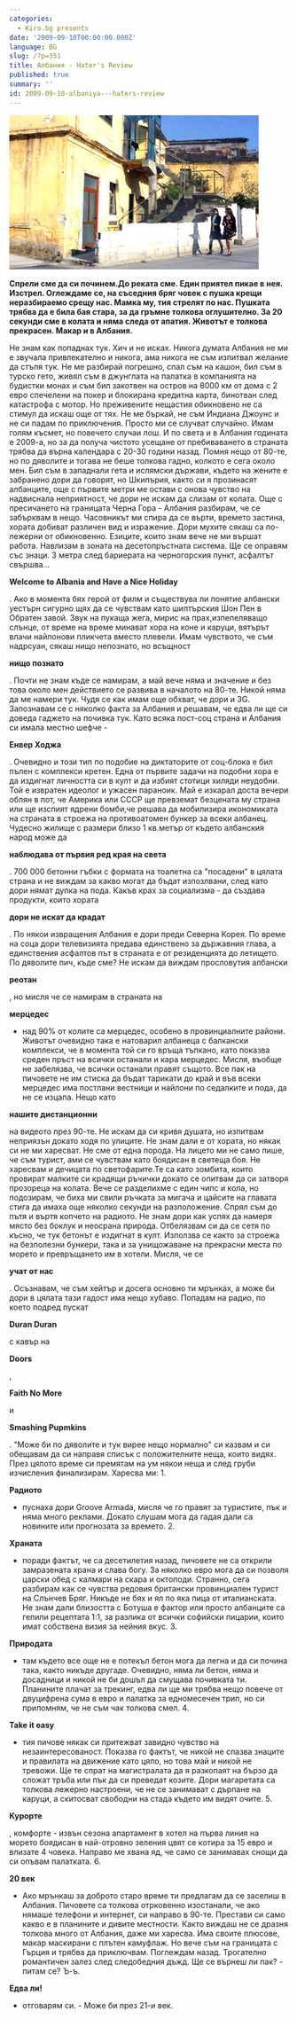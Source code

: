 ```yaml
---
categories:
  - Kiro.bg presents
date: '2009-09-10T00:00:00.000Z'
language: BG
slug: /?p=351
title: Албания - Hater's Review
published: true
summary: ''
id: 2009-09-10-albaniya---haters-review
---
```


![2009_05_05Balkan-trip_0650](https://raw.githubusercontent.com/kirilchristov/blog_images/main/2009/09/2009_05_05Balkan-trip_0650.jpg)

 

**Спрели сме да си починем.До реката сме. Един приятел пикае в нея. Изстрел. Оглеждаме се, на съседния бряг човек с пушка крещи неразбираемо срещу нас. Мамка му, тия стрелят по нас. Пушката трябва да е била бая стара, за да гръмне толкова оглушително. За 20 секунди сме в колата и няма следа от апатия. Животът е толкова прекрасен. Макар и в Албания.**

 Не знам как попаднах тук. Хич и не исках. Никога думата Албания не ми е звучала привлекателно и никога, ама никога не съм изпитвал желание да стъпя тук. Не ме разбирай погрешно, спал съм на кашон, бил съм в турско гето, живял съм в джунглата на палатка в компанията на будистки монах и съм бил закотвен на остров на 8000 км от дома с 2 евро спечелени на покер и блокирана кредитна карта, бинотван след катастрофа с мотор. Но преживените нещастия обикновено не са стимул да искаш още от тях. Не ме бъркай, не съм Индиана Джоунс и не си падам по приключения. Просто ми се случват случайно. Имам голям късмет, но повечето случаи лош. И по света и в Албания годината е 2009-а, но за да получа чистото усещане от пребиваването в страната трябва да върна календара с 20-30 години назад. Помня нещо от 80-те, но по дяволите и тогава не беше толкова гадно, колкото е сега около мен. Бил съм в западнали гета и ислямски държави, където на жените е забранено дори да говорят, но Шкипърия, както си я прозинасят албанците, още с първите метри ме остави с онoва чувство на надвиснала неприятност, че дори не искам да слизам от колата. Още с пресичането на границата Черна Гора - Албания разбирам, че се забърквам в нещо. Часовникът ми спира да се върти, времето застина, хората добиват различен вид и изражение. Дори мухите сякаш са по-лежерни от обикновенно. Езиците, които знам вече не ми вършат работа. Навлизам в зоната на десетопръстната система. Ще се оправям със знаци. 3 метра след бариерата на черногорския пункт, асфалтът свършва... 

**Welcome to Albania and Have a Nice Holiday**

. Ако в момента бях герой от филм и съществува ли понятие албански уестърн сигурно щях да се чувствам като шиптърския Шон Пен в Обратен завой. Звук на пукаща жега, мирис на прах,изпепеляващо слънце, от време на време минават хора на коне и каруци, вятърът влачи найлонови пликчета вместо плевели. Имам чувството, че съм надрсуан, сякаш нищо непознато, но всъщност 

**нищо познато**

. Почти не знам къде се намирам, а май вече няма и значение и без това около мен действието се развива в началото на 80-те. Никой няма да ме намери тук. Чудя се как имам още обхват, че дори и 3G. Запознавам се с няколко факта за Албания и решавам, че едва ли ще си доведа гаджето на почивка тук. Като всяка пост-соц страна и Албания си имала местно шефче - 

**Енвер Ходжа**

. Очевидно и този тип по подобие на диктаторите от соц-блока е бил пълен с комплекси кретен. Една от първите задачи на подобни хора е да издигнат личността си в култ и да избият стотици хиляди неудобни. Той е извратен идеолог и ужасен параноик. Май е изкарал доста вечери облян в пот, че Америка или СССР ще превземат безцената му страна или ще изспият ядрени бомби,че решава да мобилизира икономиката на страната в строежа на противоатомен бункер за всеки албанец. Чудесно жилище с размери близо 1 кв.метър от където албанския народ може да 

**наблюдава от първия ред края на света**

. 700 000 бетонни гъбки с формата на тоалетна са "посадени" в цялата страна и не виждам за какво могат да бъдат изпозлвани, след като дори нямат дупка на пода. Какъв крах за социализма - да създава продукти, които хората 

**дори не искат да крадат**

. По някои извращения Албания е дори преди Северна Корея. По време на соца дори телевизията предава единствено за държавния глава, а единствения асфалтов път в страната е от резиденцията до летището. По дяволите пич, къде сме? Не искам да виждам прословутия албански 

**реотан**

, но мисля че се намирам в страната на 

**мерцедес**

 - над 90% от колите са мерцедес, особено в провинциалните райони. Животът очевидно така е натоварил албанеца с балкански комплекси, че в момента той си го връща тъпкано, като показва среден пръст на всички останали и кара мерцедес. Мисля, въобще не забелязва, че всички останали правят същото. Все пак на пичовете не им стиска да бъдат тарикати до край и във всеки мерцедес има постлани вестници и найлони по седалките и пода, да не се изцапа. Нещо като 

**нашите дистанционни**

 на видеото през 90-те. Не искам да си кривя душата, но изпитвам неприязън докато ходя по улиците. Не знам дали е от хората, но някак си не ми харесват. Не сме от една порода. На лицето ми не само пише, че съм турист, ами се чувствам като боядисан в светеща боя. Не харесвам и дечицата по светофарите.Те са като зомбита, които провират малките си крадящи ръчички докато се опитвам да си затворя прозореца на колата. Вече се разделихме с един чипс и кола, но подозирам, че биха ми свили ръчката за мигача и цайсите на главата стига да имаха още няколко секунди на разположение. Спрял съм до пътя и въртя копчето на радиото. Не знам дори как успях да намеря място без боклук и неосрана природа. Отбелязвам си да се сетя по късно, че тук бетонът е издигнат в култ. Използва се както за строежа на безполезни бункери, така и за унищожаване на прекрасни места по морето и превръщането им в хотели. Мисля, че се 

**учат от нас**

. Осъзнавам, че съм хейтър и досега основно ти мрънках, а може би дори в цялата тази гадост има нещо хубаво. Попадам на радио, по което подред пускат 

**Duran Duran**

 с кавър на 

**Doors**

, 

**Faith No More**

 и 

**Smashing Pupmkins**

. "Може би по дяволите и тук вирее нещо нормално" си казвам и си обещавам да си направя списък с положителните неща, които видях. През цялото време си премятам на ум някои неща и след груби изчисления финализирам. Харесва ми: 1.

**Радиото**

 - пуснаха дори Groove Armada, мисля че го правят за туристите, пък и няма много реклами. Докато слушам мога да гадая дали са новините или прогнозата за времето. 2.

**Храната**

 - поради фактът, че са десетилетия назад, пичовете не са открили замразената храна и слава богу. За няколко евро мога да си позволя царски обед с калмари на скара и октоподи. Странно, сега разбирам как се чувства редовия британски провинциален турист на Слънчев Бряг. Никъде не бях и ял по яка пица от италианската. Не знам дали близостта с Ботуша е фактор или просто албанците са гепили рецептата 1:1, за разлика от всички софийски пицарии, които имат собствена визия за нейния вкус. 3.

**Природата**

 - там където все още не е потекъл бетон мога да легна и да си почина така, както никъде другаде. Очевидно, няма ли бетон, няма и досадници и никой не би дошъл да смущава почивката ти. Планините плачат за трекинг, едва ли ще ми трябва нещо повече от двуцифрена сума в евро и палатка за едномесечен трип, но си припомням, че не съм чак толкова смел. 4.

**Take it easy**

 - тия пичове някак си притежват завидно чувство на незаинтересованост. Показва го фактът, че никой не спазва знаците и правилата на движение като цяло, но това май и никой не тревожи. Ще те спрат на магистралата да я разкопаят на бързо да сложат тръба или пък да си преведат козите. Дори магаретата са толкова лежерно настроени, че не се занимават с дърпане на каруци, а скитосват свободни на стада където им видят очите. 5.

**Курорте**

, комфорте - извън сезона апартамент в хотел на първа линия на морето боядисан в най-отровно зеления цвят се котира за 15 евро и влизате 4 човека. Направо ме хвана яд, че само се занимавах снощи да си опъвам палатката. 6. 

**20 век**

 - Ако мрънкаш за доброто старо време ти предлагам да се заселиш в Албания. Пичовете са толкова отрковенно изостанали, че ако нямаше телефони и интернет, си направо в 90-те. Престави си само какво е в планините и дивите местности. Както виждаш не се дразня толкова много от Албания, даже ми харесва. Има своите плюсове, макар маскирани с плътен камуфлаж. Но вече съм на границата с Гърция и трябва да приключвам. Поглеждам назад. Трогателно романтичен залез след следобедния дъжд. Ще се върнеш ли пак? - питам се? Ъ-ъ. 

**Едва ли!**

 - отговарям си. - Може би през 21-и век.
